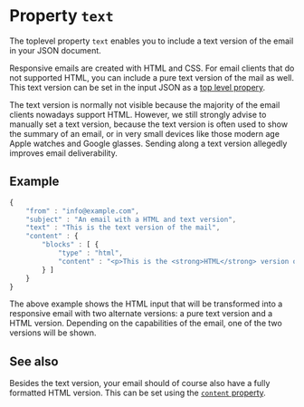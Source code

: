 # Property `text`

The toplevel property `text` enables you to include a text version of the email 
in your JSON document. 

Responsive emails are created with HTML and CSS. For email clients that
do not supported HTML, you can include a pure text version of the mail
as well. This text version can be set in the input JSON as a [top level propery](json/top-level-properties).

The text version is normally not visible because the majority of the email 
clients nowadays support HTML. However, we still strongly advise to manually set 
a text version, because the text version is often used to show the summary of 
an email, or in very small devices like those modern age Apple watches and 
Google glasses. Sending along a text version allegedly improves email 
deliverability.

## Example

```javascript
{
    "from" : "info@example.com",
    "subject" : "An email with a HTML and text version",
    "text" : "This is the text version of the mail",
    "content" : {
        "blocks" : [ {
            "type" : "html",
            "content" : "<p>This is the <strong>HTML</strong> version of the mail</p>"
        } ]
    }
}
```

The above example shows the HTML input that will be transformed into a
responsive email with two alternate versions: a pure text version and a HTML
version. Depending on the capabilities of the email, one of the two versions 
will be shown.

## See also

Besides the text version, your email should of course also have a fully 
formatted HTML version. This can be set using the [`content` property](json/property-content).

